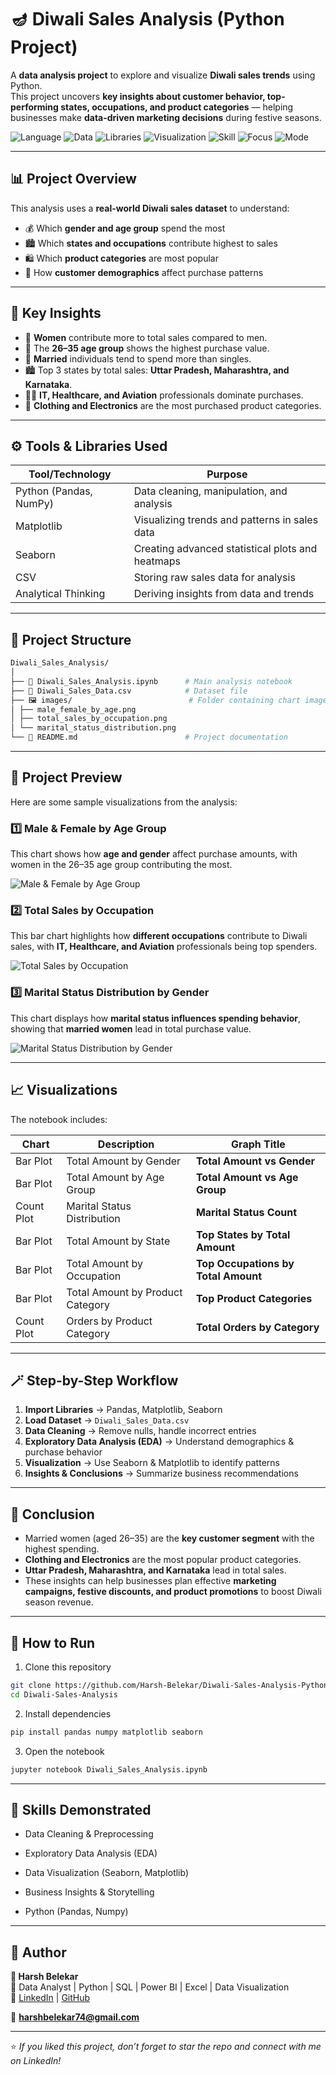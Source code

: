 # 🪔 Diwali Sales Analysis (Python Project)

A **data analysis project** to explore and visualize **Diwali sales trends** using Python.  
This project uncovers **key insights about customer behavior, top-performing states, occupations, and product categories** — helping businesses make **data-driven marketing decisions** during festive seasons.

![Language](https://img.shields.io/badge/Language-Python-blue)
![Data](https://img.shields.io/badge/Data-CSV-green)
![Libraries](https://img.shields.io/badge/Libraries-Pandas%2FNumPy-yellow)
![Visualization](https://img.shields.io/badge/Visualization-Matplotlib%2FSeaborn-orange)
![Skill](https://img.shields.io/badge/Skill-Data_Cleaning_&_Analysis-lightgreen)
![Focus](https://img.shields.io/badge/Focus-Diwali_Sales_Insights-red)
![Mode](https://img.shields.io/badge/Update-Historical_Data-purple)

---

## 📊 Project Overview

This analysis uses a **real-world Diwali sales dataset** to understand:

- 💰 Which **gender and age group** spend the most  
- 🏙️ Which **states and occupations** contribute highest to sales  
- 🛍️ Which **product categories** are most popular  
- 🎯 How **customer demographics** affect purchase patterns  

---

## 🧠 Key Insights

- 👩 **Women** contribute more to total sales compared to men.  
- 🧾 The **26–35 age group** shows the highest purchase value.  
- 💼 **Married** individuals tend to spend more than singles.  
- 🏙️ Top 3 states by total sales: **Uttar Pradesh, Maharashtra, and Karnataka**.  
- 👨‍💻 **IT, Healthcare, and Aviation** professionals dominate purchases.  
- 🛒 **Clothing and Electronics** are the most purchased product categories.

---

## ⚙️ Tools & Libraries Used

| Tool/Technology | Purpose |
|-----------------|---------|
| Python (Pandas, NumPy) | Data cleaning, manipulation, and analysis |
| Matplotlib | Visualizing trends and patterns in sales data |
| Seaborn | Creating advanced statistical plots and heatmaps |
| CSV | Storing raw sales data for analysis |
| Analytical Thinking | Deriving insights from data and trends |

---

## 📂 Project Structure
```bash
Diwali_Sales_Analysis/
│
├── 📘 Diwali_Sales_Analysis.ipynb      # Main analysis notebook
├── 📄 Diwali_Sales_Data.csv            # Dataset file
├── 🖼️ images/                          # Folder containing chart images
│ ├── male_female_by_age.png
│ ├── total_sales_by_occupation.png
│ └── marital_status_distribution.png
└── 📜 README.md                        # Project documentation
```

---

## 📸 Project Preview

Here are some sample visualizations from the analysis:

### 1️⃣ Male & Female by Age Group
This chart shows how **age and gender** affect purchase amounts, with women in the 26–35 age group contributing the most.

![Male & Female by Age Group](images/male_female_by_age.png)
&nbsp;

### 2️⃣ Total Sales by Occupation
This bar chart highlights how **different occupations** contribute to Diwali sales, with **IT, Healthcare, and Aviation** professionals being top spenders.

![Total Sales by Occupation](images/total_sales_by_occupation.png)
&nbsp;

### 3️⃣ Marital Status Distribution by Gender
This chart displays how **marital status influences spending behavior**, showing that **married women** lead in total purchase value.

![Marital Status Distribution by Gender](images/marital_status_distribution.png)
&nbsp;

---

## 📈 Visualizations

The notebook includes:

| Chart | Description | Graph Title |
|--------|-------------|--------------|
| Bar Plot | Total Amount by Gender | **Total Amount vs Gender** |
| Bar Plot | Total Amount by Age Group | **Total Amount vs Age Group** |
| Count Plot | Marital Status Distribution | **Marital Status Count** |
| Bar Plot | Total Amount by State | **Top States by Total Amount** |
| Bar Plot | Total Amount by Occupation | **Top Occupations by Total Amount** |
| Bar Plot | Total Amount by Product Category | **Top Product Categories** |
| Count Plot | Orders by Product Category | **Total Orders by Category** |

---

## 🪄 Step-by-Step Workflow

1. **Import Libraries** → Pandas, Matplotlib, Seaborn  
2. **Load Dataset** → `Diwali_Sales_Data.csv`  
3. **Data Cleaning** → Remove nulls, handle incorrect entries  
4. **Exploratory Data Analysis (EDA)** → Understand demographics & purchase behavior  
5. **Visualization** → Use Seaborn & Matplotlib to identify patterns  
6. **Insights & Conclusions** → Summarize business recommendations  

---

## 🏁 Conclusion

- Married women (aged 26–35) are the **key customer segment** with the highest spending.  
- **Clothing and Electronics** are the most popular product categories.  
- **Uttar Pradesh, Maharashtra, and Karnataka** lead in total sales.  
- These insights can help businesses plan effective **marketing campaigns, festive discounts, and product promotions** to boost Diwali season revenue.

---

## 🚀 How to Run

1. Clone this repository  
```bash
git clone https://github.com/Harsh-Belekar/Diwali-Sales-Analysis-Python.git
cd Diwali-Sales-Analysis
```

2. Install dependencies
```bash
pip install pandas numpy matplotlib seaborn
```
3. Open the notebook
```bash
jupyter notebook Diwali_Sales_Analysis.ipynb
```

---

## 🧩 Skills Demonstrated

 - Data Cleaning & Preprocessing

 - Exploratory Data Analysis (EDA)

 - Data Visualization (Seaborn, Matplotlib)

 - Business Insights & Storytelling

 - Python (Pandas, Numpy)

---

## 🧠 Author

**👤 Harsh Belekar**  
📍 Data Analyst | Python | SQL | Power BI | Excel | Data Visualization  
🔗 [LinkedIn](https://www.linkedin.com/in/harshbelekar) | [GitHub](https://github.com/Harsh-Belekar)

📧 **harshbelekar74@gmail.com**

---

⭐ *If you liked this project, don’t forget to star the repo and connect with me on LinkedIn!*
